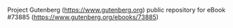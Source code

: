 Project Gutenberg (https://www.gutenberg.org) public repository for
eBook #73885 (https://www.gutenberg.org/ebooks/73885)
